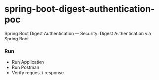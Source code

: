 # spring-boot-digest-authentication-poc
Spring Boot Digest Authentication — Security: Digest Authentication via Spring Boot

### Run
* Run Application
* Run Postman
* Verify request / response